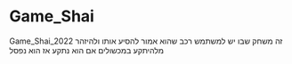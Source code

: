 # Game_Shai
Game_Shai_2022 
זה משחק שבו יש למשתמש רכב שהוא אמור להסיע אותו ולהיזהר מלהיתקע במכשולים
אם הוא נתקע אז הוא נפסל
